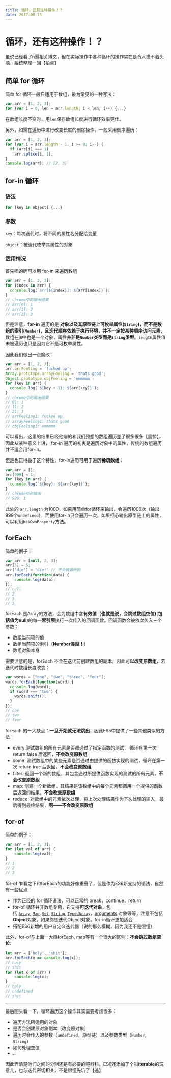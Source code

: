 ```yaml
---
title: 循环，还有这种操作！？
date: 2017-08-15
---
```


# 循环，还有这种操作！？

虽说已经看了n遍相关博文，但在实际操作中各种循环的操作实在是令人摸不着头脑，系统整理一回【拍桌】

## 简单 for 循环

简单 for 循环一般只适用于数组，最为常见的一种写法：

```javascript
var arr = [1, 2, 3];
for (var i = 0, len = arr.length; i < len; i++) {...}
```

在数组长度不变时，用`len`保存数组长度进行循环效率更佳。

另外，如需在遍历中进行改变长度的删除操作，一般采用倒序遍历：

```javascript
var arr = [1, 2, 3];
for (var i = arr.length - 1; i >= 0; i--) {
  if (arr[i] === 1)
    arr.splice(i, 1);
}
console.log(arr); // [2, 3]
```

## for-in 循环

### 语法

```javascript
for (key in object) {...}
```

### 参数

`key`：每次迭代时，将不同的属性名分配给变量

`object`：被迭代枚举其属性的对象

### 适用情况

首先咱的确可以用 for-in 来遍历数组

```javascript
var arr = [1, 2, 3];
for (index in arr) {
  console.log(`arr[${index}]: ${arr[index]}`);
} 
// chrome中的输出结果
// arr[0]: 1
// arr[1]: 2
// arr[2]: 3
```

但是注意，**for-in** 遍历的是 **对象以及其原型链上可枚举属性(`String`)，而不是数组的索引(`Number`)，且迭代顺序依赖于执行环境，并不一定按某种顺序访问元素**，数组在js中也是一个对象，属性**并非是`Number`类型而是`String`类型**。`length`属性值未被遍历也只是因为它不是可枚举属性。

因此我们做出一点魔改：

```javascript
var arr = [1, 2, 3];
arr.arrFeeling = 'fucked up';
Array.prototype.arrayFeeling = 'thats good';
Object.prototype.objFeeling = 'emmmmm';
for (key in arr) {
  console.log(`${key + 1}: ${arr[key]}`);
} 
// chrome中的输出结果
// 01: 1
// 11: 2
// 21: 3
// arrFeeling1: fucked up
// arrayFeeling1: thats good
// objFeeling1: emmmmm
```

可以看出，这里的结果已经他喵的和我们预想的数组遍历差了很多很多【震惊】，因此从某种意义上讲， for-in 遍历的初衷是遍历对象中的属性，传统的数组遍历并不适合用for-in。

但是也正得益于这个特性，for-in遍历可用于遍历**稀疏数组**：

```javascript
var arr = [];
arr[999] = 1;
for (key in arr) {
  console.log(`${key}: ${arr[key]}`);
} 
// chrome中的输出
// 999: 1
```

此处的 `arr.length` 为1000，如果用简单for循环来输出，会遍历1000次（输出999个`undefined`），而使用for-in只会遍历一次。如果担心输出原型链上的属性，可以利用`hasOwnProperty`方法。

## forEach

简单的例子：

```javascript
var arr = [null, 2, 3];
arr[5] = 5;
arr['die'] = 'die!' // 不会被遍历到
arr.forEach(function(data) {
    console.log(data);
});
// null
// 2
// 3
// 5
```

forEach 是Array的方法，会为数组中含**有效值（也就是说，会跳过数组空位)**(**包括值为null**)的每一**索引项**执行一次传入的回调函数。回调函数会被依次传入三个参数：

- 数组当前项的值
- 数组当前项的索引（**Number类型！**）
- 数组对象本身

需要注意的是，forEach 不会在迭代前创建数组的副本，因此**可以改变原数组**，若迭代时数组长度改变：

```javascript
var words = ["one", "two", "three", "four"];
words.forEach(function(word) {
  console.log(word);
  if (word === "two") {
    words.shift();
  }
});
// one
// two
// four
```

forEach 的一大缺点：**一旦开始就无法跳出**，因此ES5中提供了一些其他类似的方法：

- every:测试数组的所有元素是否都通过了指定函数的测试， 循环在第一次 return false 后返回，**不会改变原数组**
- some: 测试数组中的某些元素是否通过由提供的函数实现的测试，循环在第一次 return true 后返回，**不会改变原数组**
- filter: 返回一个新的数组，其包含通过所提供函数实现的测试的所有元素，**不会改变原数组**
- map: 创建一个新数组，其结果是该数组中的每个元素都调用一个提供的函数后返回的结果，**不会改变原数组**
- reduce: 对数组中的元素依次处理，将上次处理结果作为下次处理的输入，最后得到最终结果，**啊——不会改变原数组**

## for-of

简单的例子：

```javascript
var arr = [1, 2, 3];
for (let val of arr) {
	console.log(val);
}
// 1
// 2
// 3
```

for-of 乍看之下和forEach的功能好像重叠了，但是作为ES6新支持的语法，自然有一些优点：

- 作为正经的 for 循环语法，可以正常的 break，continue，return
- for-of 循环并非数组专用，它支持**可迭代对象**，包括 [`Array`](https://developer.mozilla.org/zh-CN/docs/Web/JavaScript/Reference/Array), [`Map`](https://developer.mozilla.org/zh-CN/docs/Web/JavaScript/Reference/Map), [`Set`](https://developer.mozilla.org/zh-CN/docs/Web/JavaScript/Reference/Global_Objects/Set), [`String`](https://developer.mozilla.org/zh-CN/docs/Web/JavaScript/Reference/String), [`TypedArray`](https://developer.mozilla.org/zh-CN/docs/Web/JavaScript/Reference/Global_Objects/TypedArray)，[arguments](https://developer.mozilla.org/en-US/docs/Web/JavaScript/Reference/Functions_and_function_scope/arguments) 对象等等，注意不包括**Object**对象，如果你想迭代Object对象，for-in循环更加适合
- 搭配ES6新增的用户自定义迭代器（说的那么模糊，因为我还不是很懂）

此外，for-of与上面一大串forEach, map等有一个很大的区别：**不会跳过数组空位**:

```javascript
let arr = ['holy', 'shit'];
arr.forEach(x => console.log(x));
// holy
// shit
for (let x of arr) {
	console.log(x);
}
// holy
// undefined
// shit
```



------

最后回头看一下，循环遍历这个操作其实需要考虑很多：

- 遍历方法所适用的对象
- 是否会创建原对象副本（改变原对象）
- 遍历时会传入的参数（`undefined`，原型链）以及参数类型（`Number`, `String`）
- 如何处理空值
- ...

因此弄清楚他们之间的分别还是有必要的吧科科。ES6还添加了个叫**iterable**的玩意儿，也与迭代密切相关，不是很懂先坑了【逃】